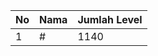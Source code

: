 | No | Nama            | Jumlah Level |
|----|-----------------|--------------|
| 1  | #    |    1140        |
